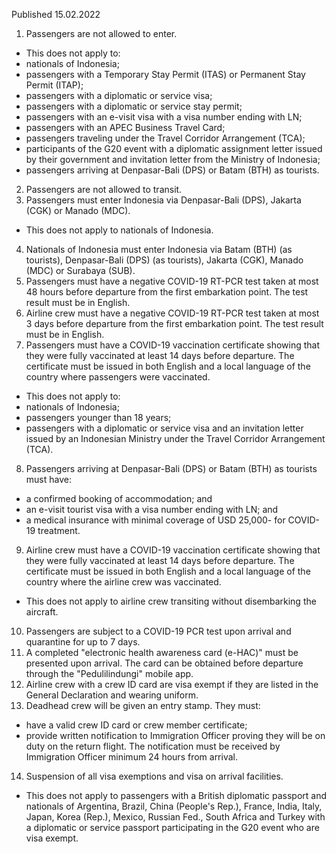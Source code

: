 Published 15.02.2022
1. Passengers are not allowed to enter.
- This does not apply to:
- nationals of Indonesia;
- passengers with a Temporary Stay Permit (ITAS) or Permanent Stay Permit (ITAP);
- passengers with a diplomatic or service visa;
- passengers with a diplomatic or service stay permit;
- passengers with an e-visit visa with a visa number ending with LN;
- passengers with an APEC Business Travel Card;
- passengers traveling under the Travel Corridor Arrangement (TCA);
- participants of the G20 event with a diplomatic assignment letter issued by their government and invitation letter from the Ministry of Indonesia;
- passengers arriving at Denpasar-Bali (DPS) or Batam (BTH) as tourists.
2. Passengers are not allowed to transit.
3. Passengers must enter Indonesia via Denpasar-Bali (DPS), Jakarta (CGK) or Manado (MDC).
- This does not apply to nationals of Indonesia.
4. Nationals of Indonesia must enter Indonesia via Batam (BTH) (as tourists), Denpasar-Bali (DPS) (as tourists), Jakarta (CGK), Manado (MDC) or Surabaya (SUB).
5. Passengers must have a negative COVID-19 RT-PCR test taken at most 48 hours before departure from the first embarkation point. The test result must be in English.
6. Airline crew must have a negative COVID-19 RT-PCR test taken at most 3 days before departure from the first embarkation point. The test result must be in English.
7. Passengers must have a COVID-19 vaccination certificate showing that they were fully vaccinated at least 14 days before departure. The certificate must be issued in both English and a local language of the country where passengers were vaccinated.
- This does not apply to:
- nationals of Indonesia;
- passengers younger than 18 years;
- passengers with a diplomatic or service visa and an invitation letter issued by an Indonesian Ministry under the Travel Corridor Arrangement (TCA).
8. Passengers arriving at Denpasar-Bali (DPS) or Batam (BTH) as tourists must have:
- a confirmed booking of accommodation; and
- an e-visit tourist visa with a visa number ending with LN; and
- a medical insurance with minimal coverage of USD 25,000- for COVID-19 treatment.
9. Airline crew must have a COVID-19 vaccination certificate showing that they were fully vaccinated at least 14 days before departure. The certificate must be issued in both English and a local language of the country where the airline crew was vaccinated.
- This does not apply to airline crew transiting without disembarking the aircraft.
10. Passengers are subject to a COVID-19 PCR test upon arrival and quarantine for up to 7 days.
11. A completed "electronic health awareness card (e-HAC)" must be presented upon arrival. The card can be obtained before departure through the "Pedulilindungi" mobile app.
12. Airline crew with a crew ID card are visa exempt if they are listed in the General Declaration and wearing uniform.
13. Deadhead crew will be given an entry stamp. They must:
- have a valid crew ID card or crew member certificate;
- provide written notification to Immigration Officer proving they will be on duty on the return flight. The notification must be received by Immigration Officer minimum 24 hours from arrival.
14. Suspension of all visa exemptions and visa on arrival facilities.
- This does not apply to passengers with a British diplomatic passport and nationals of Argentina, Brazil, China (People's Rep.), France, India, Italy, Japan, Korea (Rep.), Mexico, Russian Fed., South Africa and Turkey with a diplomatic or service passport participating in the G20 event who are visa exempt.